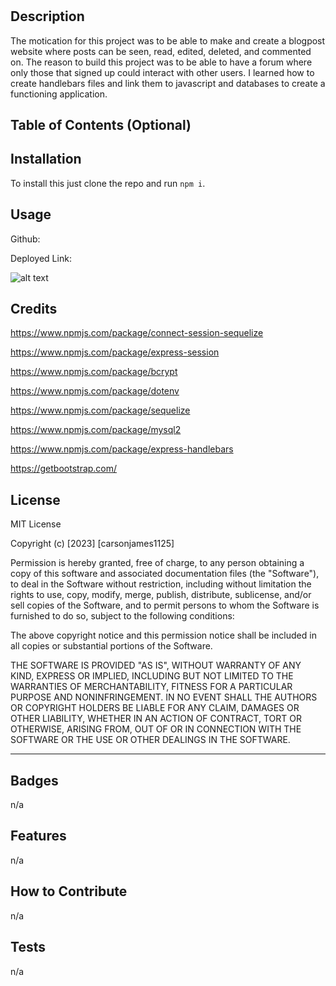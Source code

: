 # <Your-Project-Title>

## Description

The motication for this project was to be able to make and create a blogpost website where posts can be seen, read, edited, deleted, and commented on. The reason to build this project was to be able to have a forum where only those that signed up could interact with other users. I learned how to create handlebars files and link them to javascript and databases to create a functioning application.


## Table of Contents (Optional)



## Installation

To install this just clone the repo and run ```npm i```.

## Usage

Github: 

Deployed Link:


![alt text](./photos/Screenshot%202023-07-27%20at%206.51.37 PM.png)


## Credits

https://www.npmjs.com/package/connect-session-sequelize

https://www.npmjs.com/package/express-session

https://www.npmjs.com/package/bcrypt

https://www.npmjs.com/package/dotenv

https://www.npmjs.com/package/sequelize

https://www.npmjs.com/package/mysql2

https://www.npmjs.com/package/express-handlebars

https://getbootstrap.com/

## License

MIT License

Copyright (c) [2023] [carsonjames1125]

Permission is hereby granted, free of charge, to any person obtaining a copy
of this software and associated documentation files (the "Software"), to deal
in the Software without restriction, including without limitation the rights
to use, copy, modify, merge, publish, distribute, sublicense, and/or sell
copies of the Software, and to permit persons to whom the Software is
furnished to do so, subject to the following conditions:

The above copyright notice and this permission notice shall be included in all
copies or substantial portions of the Software.

THE SOFTWARE IS PROVIDED "AS IS", WITHOUT WARRANTY OF ANY KIND, EXPRESS OR
IMPLIED, INCLUDING BUT NOT LIMITED TO THE WARRANTIES OF MERCHANTABILITY,
FITNESS FOR A PARTICULAR PURPOSE AND NONINFRINGEMENT. IN NO EVENT SHALL THE
AUTHORS OR COPYRIGHT HOLDERS BE LIABLE FOR ANY CLAIM, DAMAGES OR OTHER
LIABILITY, WHETHER IN AN ACTION OF CONTRACT, TORT OR OTHERWISE, ARISING FROM,
OUT OF OR IN CONNECTION WITH THE SOFTWARE OR THE USE OR OTHER DEALINGS IN THE
SOFTWARE.

---


## Badges

n/a

## Features

n/a

## How to Contribute

n/a

## Tests

n/a